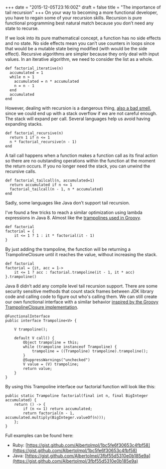 +++
date = "2015-12-05T23:16:00Z"
draft = false
title = "The importance of tail recursion"
+++
On your way to becoming a more functional developer, you have to regain some of your recursion skills.
Recursion is pure functional programming best natural match because you don’t need any state to recurse.

If we look into its pure mathematical concept, a function has no side effects and no state. No side effects mean you can’t use counters in loops since that would be a mutable state being modified (with would be the side effect).
Recursive algorithms are simpler because they only deal with input values. In an iterative algorithm, we need to consider the list as a whole.

	def factorial_iterative(n)
	  accumulated = 1
	  while n > 1
	    accumulated = n * accumulated
	    n = n - 1
	  end
	  accumulated
	end

However, dealing with recursion is a dangerous thing, [also a bad smell](http://www.refactoring.com/catalog/replaceRecursionWithIteration.html), since we could end up with a stack overflow if we are not careful enough. The stack will expand per call. Several languages help us avoid having expanding stacks.

	def factorial_recursive(n)
	  return 1 if n <= 1
	  n * factorial_recursive(n - 1)
	end

A tail call happens when a function makes a function call as its final action so there are no outstanding operations within the function at the moment the return occurs.
If you no longer need the stack, you can unwind the recursive calls.

	def factorial_tailcall(n, accumulated=1)
	  return accumulated if n <= 1
	  factorial_tailcall(n - 1, n * accumulated)
	end

Sadly, some languages like Java don’t support tail recursion.

I've found a few tricks to reach a similar optimization using lambda expressions in Java 8. Almost like the [trampolines used in Groovy](http://mrhaki.blogspot.ie/2011/04/groovy-goodness-recursion-with-closure.html).

	def factorial
	factorial = {
	    it <= 1 ? 1 : it * factorial(it - 1)
	}

By just adding the trampoline, the function will be returning a TrampolineClosure until it reaches the value, without increasing the stack.

	def factorial
	factorial = {it, acc = 1->
	    it <= 1 ? acc : factorial.trampoline(it - 1, it * acc)
	}.trampoline()

Java 8 didn’t add any compile level tail recursion support. There are some security sensitive methods that count stack frames between JDK library code and calling code to figure out who's calling them.
We can still create our own functional interface with a similar behavior [inspired by the Groovy TrampolineClosure implementation](https://github.com/groovy/groovy-core/blob/master/src/main/groovy/lang/TrampolineClosure.java).

	@FunctionalInterface
	public interface Trampoline<V> {

	    V trampoline();

	    default V call() {
	        Object trampoline = this;
	        while (trampoline instanceof Trampoline) {
	            trampoline = ((Trampoline) trampoline).trampoline();
	        }
	        @SuppressWarnings("unchecked")
	        V value = (V) trampoline;
	        return value;
	    }
	}

By using this Trampoline interface our factorial function will look like this:

	public static Trampoline factorial(final int n, final BigInteger accumulated) {
	    return () -> {
	        if (n <= 1) return accumulated;
	        return factorial(n - 1, accumulated.multiply(BigInteger.valueOf(n)));
	    };
	}

Full examples can be found here:

- Ruby: [https://gist.github.com/AlbertoImpl/1bc5fe6f30653c4fbf58](https://gist.github.com/AlbertoImpl/1bc5fe6f30653c4fbf58)
- Java: [https://gist.github.com/AlbertoImpl/3fbf55d5310e0b185e9a](https://gist.github.com/AlbertoImpl/3fbf55d5310e0b185e9a)




